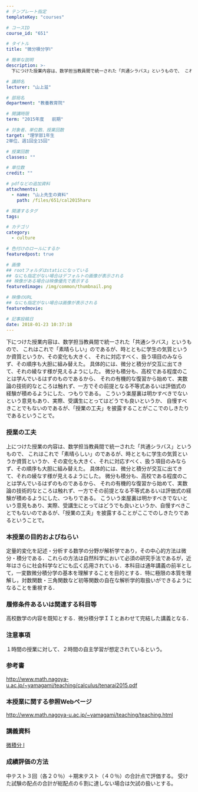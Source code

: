 ```yaml
---
# テンプレート指定
templateKey: "courses"

# コースID
course_id: "651"

# タイトル
title: "微分積分学Ⅰ"

# 簡単な説明
description: >-
  下につけた授業内容は、数学担当教員間で統一された「共通シラバス」というもので、 これはこれで「素晴らしい」のであるが、時とともに学生の気質というか資質というか、その変化も大きく、 それに対応すべく、扱...

# 講師名
lecturer: "山上滋"

# 部局名
department: "教養教育院"

# 開講時限
term: "2015年度	前期"

# 対象者、単位数、授業回数
target: "理学部1年生
2単位、週1回全15回"

# 授業回数
classes: ""

# 単位数
credit: ""

# pdfなどの追加資料
attachments: 
  - name: "山上先生の資料" 
    path: /files/651/cal2015haru

# 関連するタグ
tags:

# カテゴリ
category:
  - culture

# 色付けのロールにするか
featuredpost: true

# 画像
## rootフォルダはstaticになっている
## なにも指定がない場合はデフォルトの画像が表示される
## 映像がある場合は映像優先で表示する
featuredimage: /img/common/thumbnail.png

# 映像のURL
## なにも指定がない場合は画像が表示される
featuredmovie: 

# 記事投稿日
date: 2018-01-23 10:37:18
---
```


下につけた授業内容は、数学担当教員間で統一された「共通シラバス」というもので、 これはこれで「素晴らしい」のであるが、時とともに学生の気質というか資質というか、その変化も大きく、 それに対応すべく、扱う項目のみならず、その順序も大胆に組み替えた。 具体的には、微分と積分が交互に出てきて、それの綾なす様が見えるようにした。 微分も積分も、高校である程度のことは学んでいるはずのものであるから、 それの有機的な復習から始めて、実数論の技術的なところは触れず、一方でその前提となる不等式あるいは評価式の 経験が積めるようにした、つもりである。 こういう楽屋裏は明かすべきでないという意見もあり、実際、受講生にとってはどうでも良いというか、 自慢すべきことでもないのであるが、「授業の工夫」を披露することがここでのしきたりであるということで。

### 授業の工夫

上につけた授業の内容は、数学担当教員間で統一された「共通シラバス」というもので、
これはこれで「素晴らしい」のであるが、時とともに学生の気質というか資質というか、その変化も大きく、それに対応すべく、扱う項目のみならず、その順序も大胆に組み替えた。
具体的には、微分と積分が交互に出てきて、それの綾なす様が見えるようにした。
微分も積分も、高校である程度のことは学んでいるはずのものであるから、
それの有機的な復習から始めて、実数論の技術的なところは触れず、一方でその前提となる不等式あるいは評価式の経験が積めるようにした、つもりである。
こういう楽屋裏は明かすべきでないという意見もあり、実際、受講生にとってはどうでも良いというか、自慢すべきことでもないのであるが、「授業の工夫」を披露することがここでのしきたりであるということで。


### 本授業の目的およびねらい

定量的変化を記述・分析する数学の分野が解析学であり，その中心的方法は微分・積分である．これらの方法は自然科学において必須の研究手法であるが，近年はさらに社会科学などにも広く応用されている．本科目は通年講義の前半として，一変数微分積分学の基本を理解することを目的とする．特に極限の本質を理解し，対数関数・三角関数など初等関数の自在な解析学的取扱いができるようになることを重視する．


### 履修条件あるいは関連する科目等

高校数学の内容を既知とする．微分積分学ＩＩとあわせて完結した講義となる．


### 注意事項


１時間の授業に対して、２時間の自主学習が想定されているという。


### 参考書


http://www.math.nagoya-u.ac.jp/~yamagami/teaching/calculus/tenarai2015.pdf




### 本授業に関する参照Webページ


http://www.math.nagoya-u.ac.jp/~yamagami/teaching/teaching.html







### 講義資料

[微積分 I](/files/651/cal2015haru) 



### 成績評価の方法


中テスト３回（各２０％）＋期末テスト（４０％）の合計点で評価する。
受けた試験の配点の合計が総配点の６割に達しない場合は欠試の扱いとする。

